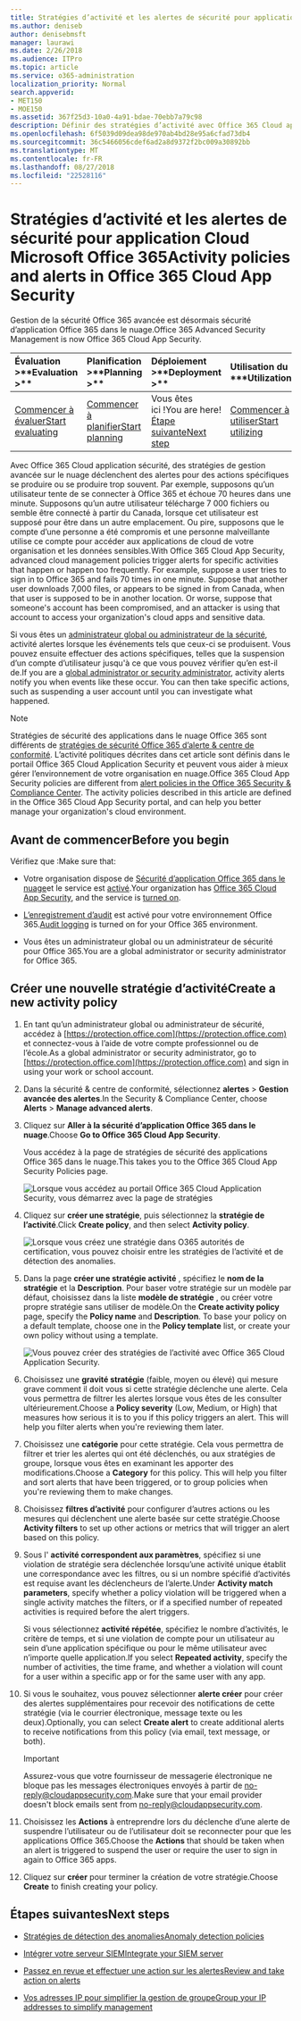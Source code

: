 ```yaml
---
title: Stratégies d’activité et les alertes de sécurité pour application Cloud Microsoft Office 365
ms.author: deniseb
author: denisebmsft
manager: laurawi
ms.date: 2/26/2018
ms.audience: ITPro
ms.topic: article
ms.service: o365-administration
localization_priority: Normal
search.appverid:
- MET150
- MOE150
ms.assetid: 367f25d3-10a0-4a91-bdae-70ebb7a79c98
description: Définir des stratégies d’activité avec Office 365 Cloud application sécurité pour définir des alertes se déclenche lorsque des activités spécifiques se produire ou se produire trop souvent. En définissant des stratégies pour déclencher les alertes, vous pourrez être averti et surveiller les activités spécifiques.
ms.openlocfilehash: 6f5039d09dea98de970ab4bd28e95a6cfad73db4
ms.sourcegitcommit: 36c5466056cdef6ad2a8d9372f2bc009a30892bb
ms.translationtype: MT
ms.contentlocale: fr-FR
ms.lasthandoff: 08/27/2018
ms.locfileid: "22528116"
---
```

# <a name="activity-policies-and-alerts-in-office-365-cloud-app-security"></a><span data-ttu-id="bc9fd-104">Stratégies d’activité et les alertes de sécurité pour application Cloud Microsoft Office 365</span><span class="sxs-lookup"><span data-stu-id="bc9fd-104">Activity policies and alerts in Office 365 Cloud App Security</span></span>

<span data-ttu-id="bc9fd-105">Gestion de la sécurité Office 365 avancée est désormais sécurité d’application Office 365 dans le nuage.</span><span class="sxs-lookup"><span data-stu-id="bc9fd-105">Office 365 Advanced Security Management is now Office 365 Cloud App Security.</span></span>
  
|<span data-ttu-id="bc9fd-106">Évaluation **\>**</span><span class="sxs-lookup"><span data-stu-id="bc9fd-106">****Evaluation** \>**</span></span>|<span data-ttu-id="bc9fd-107">Planification **\>**</span><span class="sxs-lookup"><span data-stu-id="bc9fd-107">****Planning** \>**</span></span>|<span data-ttu-id="bc9fd-108">Déploiement **\>**</span><span class="sxs-lookup"><span data-stu-id="bc9fd-108">****Deployment** \>**</span></span>|<span data-ttu-id="bc9fd-109">Utilisation du \*\*\*</span><span class="sxs-lookup"><span data-stu-id="bc9fd-109">****Utilization****</span></span>|
|:-----|:-----|:-----|:-----|
|[<span data-ttu-id="bc9fd-110">Commencer à évaluer</span><span class="sxs-lookup"><span data-stu-id="bc9fd-110">Start evaluating</span></span>](office-365-cas-overview.md) <br/> |[<span data-ttu-id="bc9fd-111">Commencer à planifier</span><span class="sxs-lookup"><span data-stu-id="bc9fd-111">Start planning</span></span>](get-ready-for-office-365-cas.md) <br/> |<span data-ttu-id="bc9fd-112">Vous êtes ici !</span><span class="sxs-lookup"><span data-stu-id="bc9fd-112">You are here!</span></span>  <br/> [<span data-ttu-id="bc9fd-113">Étape suivante</span><span class="sxs-lookup"><span data-stu-id="bc9fd-113">Next step</span></span>](anomaly-detection-policies-in-ocas.md) <br/> |[<span data-ttu-id="bc9fd-114">Commencer à utiliser</span><span class="sxs-lookup"><span data-stu-id="bc9fd-114">Start utilizing</span></span>](utilization-activities-for-ocas.md) <br/> |
   
<span data-ttu-id="bc9fd-p102">Avec Office 365 Cloud application sécurité, des stratégies de gestion avancée sur le nuage déclenchent des alertes pour des actions spécifiques se produire ou se produire trop souvent. Par exemple, supposons qu’un utilisateur tente de se connecter à Office 365 et échoue 70 heures dans une minute. Supposons qu’un autre utilisateur télécharge 7 000 fichiers ou semble être connecté à partir du Canada, lorsque cet utilisateur est supposé pour être dans un autre emplacement. Ou pire, supposons que le compte d’une personne a été compromis et une personne malveillante utilise ce compte pour accéder aux applications de cloud de votre organisation et les données sensibles.</span><span class="sxs-lookup"><span data-stu-id="bc9fd-p102">With Office 365 Cloud App Security, advanced cloud management policies trigger alerts for specific activities that happen or happen too frequently. For example, suppose a user tries to sign in to Office 365 and fails 70 times in one minute. Suppose that another user downloads 7,000 files, or appears to be signed in from Canada, when that user is supposed to be in another location. Or worse, suppose that someone's account has been compromised, and an attacker is using that account to access your organization's cloud apps and sensitive data.</span></span>
  
<span data-ttu-id="bc9fd-p103">Si vous êtes un [administrateur global ou administrateur de la sécurité](permissions-in-the-security-and-compliance-center.md), activité alertes lorsque les événements tels que ceux-ci se produisent. Vous pouvez ensuite effectuer des actions spécifiques, telles que la suspension d’un compte d’utilisateur jusqu'à ce que vous pouvez vérifier qu’en est-il de.</span><span class="sxs-lookup"><span data-stu-id="bc9fd-p103">If you are a [global administrator or security administrator](permissions-in-the-security-and-compliance-center.md), activity alerts notify you when events like these occur. You can then take specific actions, such as suspending a user account until you can investigate what happened.</span></span>
  
> [!NOTE]
> <span data-ttu-id="bc9fd-p104">Stratégies de sécurité des applications dans le nuage Office 365 sont différents de [stratégies de sécurité Office 365 d’alerte &amp; centre de conformité](alert-policies.md). L’activité politiques décrites dans cet article sont définis dans le portail Office 365 Cloud Application Security et peuvent vous aider à mieux gérer l’environnement de votre organisation en nuage.</span><span class="sxs-lookup"><span data-stu-id="bc9fd-p104">Office 365 Cloud App Security policies are different from [alert policies in the Office 365 Security &amp; Compliance Center](alert-policies.md). The activity policies described in this article are defined in the Office 365 Cloud App Security portal, and can help you better manage your organization's cloud environment.</span></span> 
  
## <a name="before-you-begin"></a><span data-ttu-id="bc9fd-123">Avant de commencer</span><span class="sxs-lookup"><span data-stu-id="bc9fd-123">Before you begin</span></span>

<span data-ttu-id="bc9fd-124">Vérifiez que :</span><span class="sxs-lookup"><span data-stu-id="bc9fd-124">Make sure that:</span></span>
  
- <span data-ttu-id="bc9fd-125">Votre organisation dispose de [Sécurité d’application Office 365 dans le nuage](office-365-cas-overview.md)et le service est [activé](turn-on-office-365-cas.md).</span><span class="sxs-lookup"><span data-stu-id="bc9fd-125">Your organization has [Office 365 Cloud App Security](office-365-cas-overview.md), and the service is [turned on](turn-on-office-365-cas.md).</span></span>
    
- <span data-ttu-id="bc9fd-126">[L’enregistrement d’audit](turn-audit-log-search-on-or-off.md) est activé pour votre environnement Office 365.</span><span class="sxs-lookup"><span data-stu-id="bc9fd-126">[Audit logging](turn-audit-log-search-on-or-off.md) is turned on for your Office 365 environment.</span></span> 
    
- <span data-ttu-id="bc9fd-127">Vous êtes un administrateur global ou un administrateur de sécurité pour Office 365.</span><span class="sxs-lookup"><span data-stu-id="bc9fd-127">You are a global administrator or security administrator for Office 365.</span></span>
    
## <a name="create-a-new-activity-policy"></a><span data-ttu-id="bc9fd-128">Créer une nouvelle stratégie d’activité</span><span class="sxs-lookup"><span data-stu-id="bc9fd-128">Create a new activity policy</span></span>

1. <span data-ttu-id="bc9fd-129">En tant qu’un administrateur global ou administrateur de sécurité, accédez à [https://protection.office.com](https://protection.office.com) et connectez-vous à l’aide de votre compte professionnel ou de l’école.</span><span class="sxs-lookup"><span data-stu-id="bc9fd-129">As a global administrator or security administrator, go to [https://protection.office.com](https://protection.office.com) and sign in using your work or school account.</span></span> 
    
2. <span data-ttu-id="bc9fd-130">Dans la sécurité &amp; centre de conformité, sélectionnez **alertes** \> **Gestion avancée des alertes**.</span><span class="sxs-lookup"><span data-stu-id="bc9fd-130">In the Security &amp; Compliance Center, choose **Alerts** \> **Manage advanced alerts**.</span></span>
    
3. <span data-ttu-id="bc9fd-131">Cliquez sur **Aller à la sécurité d’application Office 365 dans le nuage**.</span><span class="sxs-lookup"><span data-stu-id="bc9fd-131">Choose **Go to Office 365 Cloud App Security**.</span></span>
    
    <span data-ttu-id="bc9fd-132">Vous accédez à la page de stratégies de sécurité des applications Office 365 dans le nuage.</span><span class="sxs-lookup"><span data-stu-id="bc9fd-132">This takes you to the Office 365 Cloud App Security Policies page.</span></span>
    
    ![Lorsque vous accédez au portail Office 365 Cloud Application Security, vous démarrez avec la page de stratégies](media/5cb8833c-4e08-438c-bab3-91b5106f6f3f.png)
  
4. <span data-ttu-id="bc9fd-134">Cliquez sur **créer une stratégie**, puis sélectionnez la **stratégie de l’activité**.</span><span class="sxs-lookup"><span data-stu-id="bc9fd-134">Click **Create policy**, and then select **Activity policy**.</span></span>
    
    ![Lorsque vous créez une stratégie dans O365 autorités de certification, vous pouvez choisir entre les stratégies de l’activité et de détection des anomalies.](media/79f34535-ddf9-4a5b-a0a3-8766bf9c174c.png)
  
5. <span data-ttu-id="bc9fd-p105">Dans la page **créer une stratégie activité** , spécifiez le **nom de la stratégie** et la **Description**. Pour baser votre stratégie sur un modèle par défaut, choisissez dans la liste **modèle de stratégie** , ou créer votre propre stratégie sans utiliser de modèle.</span><span class="sxs-lookup"><span data-stu-id="bc9fd-p105">On the **Create activity policy** page, specify the **Policy name** and **Description**. To base your policy on a default template, choose one in the **Policy template** list, or create your own policy without using a template.</span></span> 
    
    ![Vous pouvez créer des stratégies de l’activité avec Office 365 Cloud Application Security.](media/4083a76f-7074-4d6a-8200-6d76d49259d7.png)
  
6. <span data-ttu-id="bc9fd-p106">Choisissez une **gravité stratégie** (faible, moyen ou élevé) qui mesure grave comment il doit vous si cette stratégie déclenche une alerte. Cela vous permettra de filtrer les alertes lorsque vous êtes de les consulter ultérieurement.</span><span class="sxs-lookup"><span data-stu-id="bc9fd-p106">Choose a **Policy severity** (Low, Medium, or High) that measures how serious it is to you if this policy triggers an alert. This will help you filter alerts when you're reviewing them later.</span></span> 
    
7. <span data-ttu-id="bc9fd-p107">Choisissez une **catégorie** pour cette stratégie. Cela vous permettra de filtrer et trier les alertes qui ont été déclenchés, ou aux stratégies de groupe, lorsque vous êtes en examinant les apporter des modifications.</span><span class="sxs-lookup"><span data-stu-id="bc9fd-p107">Choose a **Category** for this policy. This will help you filter and sort alerts that have been triggered, or to group policies when you're reviewing them to make changes.</span></span> 
    
8. <span data-ttu-id="bc9fd-143">Choisissez **filtres d’activité** pour configurer d’autres actions ou les mesures qui déclenchent une alerte basée sur cette stratégie.</span><span class="sxs-lookup"><span data-stu-id="bc9fd-143">Choose **Activity filters** to set up other actions or metrics that will trigger an alert based on this policy.</span></span> 
    
9. <span data-ttu-id="bc9fd-144">Sous l' **activité correspondent aux paramètres**, spécifiez si une violation de stratégie sera déclenchée lorsqu’une activité unique établit une correspondance avec les filtres, ou si un nombre spécifié d’activités est requise avant les déclencheurs de l’alerte.</span><span class="sxs-lookup"><span data-stu-id="bc9fd-144">Under **Activity match parameters**, specify whether a policy violation will be triggered when a single activity matches the filters, or if a specified number of repeated activities is required before the alert triggers.</span></span>
    
    <span data-ttu-id="bc9fd-145">Si vous sélectionnez **activité répétée**, spécifiez le nombre d’activités, le critère de temps, et si une violation de compte pour un utilisateur au sein d’une application spécifique ou pour le même utilisateur avec n’importe quelle application.</span><span class="sxs-lookup"><span data-stu-id="bc9fd-145">If you select **Repeated activity**, specify the number of activities, the time frame, and whether a violation will count for a user within a specific app or for the same user with any app.</span></span>
    
10. <span data-ttu-id="bc9fd-146">Si vous le souhaitez, vous pouvez sélectionner **alerte créer** pour créer des alertes supplémentaires pour recevoir des notifications de cette stratégie (via le courrier électronique, message texte ou les deux).</span><span class="sxs-lookup"><span data-stu-id="bc9fd-146">Optionally, you can select **Create alert** to create additional alerts to receive notifications from this policy (via email, text message, or both).</span></span> 
    
    > [!IMPORTANT]
    > <span data-ttu-id="bc9fd-147">Assurez-vous que votre fournisseur de messagerie électronique ne bloque pas les messages électroniques envoyés à partir de no-reply@cloudappsecurity.com.</span><span class="sxs-lookup"><span data-stu-id="bc9fd-147">Make sure that your email provider doesn't block emails sent from no-reply@cloudappsecurity.com.</span></span> 
  
11. <span data-ttu-id="bc9fd-148">Choisissez les **Actions** à entreprendre lors du déclenche d’une alerte de suspendre l’utilisateur ou de l’utilisateur doit se reconnecter pour que les applications Office 365.</span><span class="sxs-lookup"><span data-stu-id="bc9fd-148">Choose the **Actions** that should be taken when an alert is triggered to suspend the user or require the user to sign in again to Office 365 apps.</span></span> 
    
12. <span data-ttu-id="bc9fd-149">Cliquez sur **créer** pour terminer la création de votre stratégie.</span><span class="sxs-lookup"><span data-stu-id="bc9fd-149">Choose **Create** to finish creating your policy.</span></span> 
    
## <a name="next-steps"></a><span data-ttu-id="bc9fd-150">Étapes suivantes</span><span class="sxs-lookup"><span data-stu-id="bc9fd-150">Next steps</span></span>

- [<span data-ttu-id="bc9fd-151">Stratégies de détection des anomalies</span><span class="sxs-lookup"><span data-stu-id="bc9fd-151">Anomaly detection policies</span></span>](anomaly-detection-policies-in-ocas.md)
    
- [<span data-ttu-id="bc9fd-152">Intégrer votre serveur SIEM</span><span class="sxs-lookup"><span data-stu-id="bc9fd-152">Integrate your SIEM server</span></span>](integrate-your-siem-server-with-office-365-cas.md)
    
- [<span data-ttu-id="bc9fd-153">Passez en revue et effectuer une action sur les alertes</span><span class="sxs-lookup"><span data-stu-id="bc9fd-153">Review and take action on alerts</span></span>](review-office-365-cas-alerts.md)
    
- [<span data-ttu-id="bc9fd-154">Vos adresses IP pour simplifier la gestion de groupe</span><span class="sxs-lookup"><span data-stu-id="bc9fd-154">Group your IP addresses to simplify management</span></span>](group-your-ip-addresses-in-ocas.md)
    

